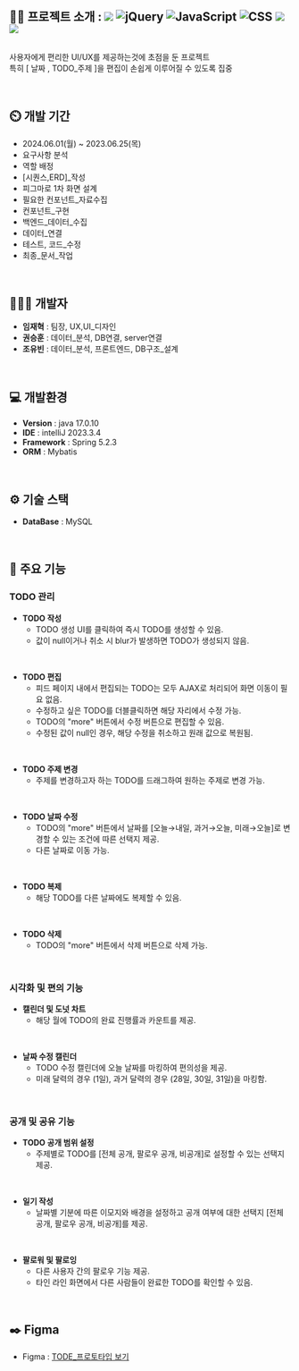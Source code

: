 <div style="display: flex; flex-direction:row;">
    <h2>👨‍🏫 프로젝트 소개 : 
        <img src="https://img.shields.io/badge/spring-6DB33F?style=flat&logo=spring&logoColor=white">
        <img src="https://img.shields.io/badge/jquery-0769AD?style=flat&logo=jquery&logoColor=white" alt="jQuery">
        <img src="https://img.shields.io/badge/javascript-F7DF1E?style=flat&logo=javascript&logoColor=black"
            alt="JavaScript">
        <img src="https://img.shields.io/badge/css-1572B6?style=flat&logo=css3&logoColor=white" alt="CSS">
        <img src="https://img.shields.io/badge/mysql-4479A1?style=flat&logo=mysql&logoColor=white">
        <img src="https://img.shields.io/badge/github-181717?style=flat&logo=github&logoColor=white">
    </h2>

</div>

사용자에게 편리한 UI/UX를 제공하는것에 초점을 둔 프로젝트 <br>
특히 [ 날짜 , TODO_주제 ]을 편집이 손쉽게 이루어질 수 있도록 집중

<br>

## ⏲️ 개발 기간
- 2024.06.01(월) ~ 2023.06.25(목)
- 요구사항 분석
- 역할 배정
- [시퀀스,ERD]_작성
- 피그마로 1차 화면 설계
- 필요한 컨포넌트_자료수집
- 컨포넌트_구현
- 백엔드_데이터_수집
- 데이터_연결
- 테스트, 코드_수정
- 최종_문서_작업

<br>

## 🧑‍🤝‍🧑 개발자
- **임재혁** : 팀장, UX,UI_디자인
- **권승훈** : 데이터_분석, DB연결, server연결
- **조유빈** : 데이터_분석, 프론트엔드, DB구조_설계

<br>

## 💻 개발환경
- **Version** : java 17.0.10
- **IDE** : intelliJ 2023.3.4
- **Framework** : Spring 5.2.3
- **ORM** : Mybatis

<br>

## ⚙️ 기술 스택
- **DataBase** : MySQL

<br>

## 📌 주요 기능
### TODO 관리
- **TODO 작성**
    - TODO 생성 UI를 클릭하여 즉시 TODO를 생성할 수 있음.
    - 값이 null이거나 취소 시 blur가 발생하면 TODO가 생성되지 않음.
      
<br>

- **TODO 편집**
    - 피드 페이지 내에서 편집되는 TODO는 모두 AJAX로 처리되어 화면 이동이 필요 없음.
    - 수정하고 싶은 TODO를 더블클릭하면 해당 자리에서 수정 가능.
    - TODO의 "more" 버튼에서 수정 버튼으로 편집할 수 있음.
    - 수정된 값이 null인 경우, 해당 수정을 취소하고 원래 값으로 복원됨.
      
<br>

- **TODO 주제 변경**
    - 주제를 변경하고자 하는 TODO를 드래그하여 원하는 주제로 변경 가능.
      
<br>

- **TODO 날짜 수정**
    - TODO의 "more" 버튼에서 날짜를 [오늘→내일, 과거→오늘, 미래→오늘]로 변경할 수 있는 조건에 따른 선택지 제공.
    - 다른 날짜로 이동 가능.
      
<br>

- **TODO 복제**
    - 해당 TODO를 다른 날짜에도 복제할 수 있음.

<br>

- **TODO 삭제**
    - TODO의 "more" 버튼에서 삭제 버튼으로 삭제 가능.
    
<br>

### 시각화 및 편의 기능
- **캘린더 및 도넛 차트**
    - 해당 월에 TODO의 완료 진행률과 카운트를 제공.

<br>

- **날짜 수정 캘린더**
    - TODO 수정 캘린더에 오늘 날짜를 마킹하여 편의성을 제공.
    - 미래 달력의 경우 (1일), 과거 달력의 경우 (28일, 30일, 31일)을 마킹함.

<br>

### 공개 및 공유 기능
- **TODO 공개 범위 설정**
    - 주제별로 TODO를 [전체 공개, 팔로우 공개, 비공개]로 설정할 수 있는 선택지 제공.

<br>

- **일기 작성**
    - 날짜별 기분에 따른 이모지와 배경을 설정하고 공개 여부에 대한 선택지 [전체 공개, 팔로우 공개, 비공개]를 제공.

<br>

- **팔로워 및 팔로잉**
    - 다른 사용자 간의 팔로우 기능 제공.
    - 타인 라인 화면에서 다른 사람들이 완료한 TODO를 확인할 수 있음.

<br>

## ✒️ Figma
- Figma : [ TODE_프로토타입 보기
](https://www.figma.com/proto/tMgkRWVhFeoeY46mDktsQ2/%EB%A0%88%ED%8D%BC%EB%9F%B0%EC%8A%A4?node-id=215-1225/)
